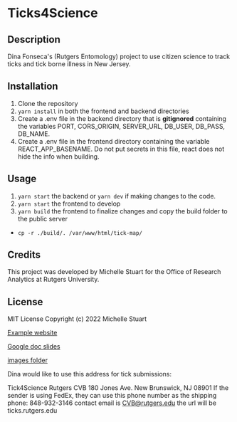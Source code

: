 # Ticks4Science

## Description
Dina Fonseca's (Rutgers Entomology) project to use citizen science to track ticks and tick borne illness in New Jersey.

## Installation
1. Clone the repository
2. `yarn install` in both the frontend and backend directories
3. Create a .env file in the backend directory that is **gitignored** containing the variables PORT, CORS_ORIGIN, SERVER_URL, DB_USER, DB_PASS, DB_NAME.
1. Create a .env file in the frontend directory containing the variable REACT_APP_BASENAME.  Do not put secrets in this file, react does not hide the info when building.

## Usage
1. `yarn start` the backend or `yarn dev` if making changes to the code.
1. `yarn start` the frontend to develop
1. `yarn build` the frontend to finalize changes and copy the build folder to the public server
- `cp -r ./build/. /var/www/html/tick-map/`

## Credits
This project was developed by Michelle Stuart for the Office of Research Analytics at Rutgers University.

## License
MIT License
Copyright (c) 2022 Michelle Stuart

[Example website](https://mosaic.njaes.rutgers.edu/tick-map/)

[Google doc slides](https://docs.google.com/presentation/d/1muZgI3MPhEVlv0JKxF1sGIYx0K7GVXOh/edit#slide=id.p1)

[images folder](https://drive.google.com/drive/u/0/folders/1Jee3Wwa-ECUgsmB5n5MsIWpg2R7W25yg)

Dina would like to use this address for tick submissions:

Tick4Science
Rutgers CVB
180 Jones Ave.
New Brunswick, NJ 08901
If the sender is using FedEx, they can use this phone number as the shipping phone:  848-932-3146
contact email is CVB@rutgers.edu
the url will be ticks.rutgers.edu